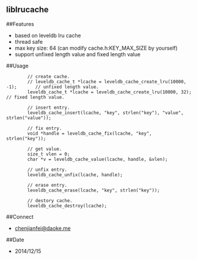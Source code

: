 liblrucache
-----------

##Features
* based on leveldb lru cache
* thread safe
* max key size: 64 (can modify cache.h:KEY_MAX_SIZE by yourself)
* support unfixed length value and fixed length value

##Usage
```
        // create cache.
        // leveldb_cache_t *lcache = leveldb_cache_create_lru(10000, -1);       // unfixed length value.
        leveldb_cache_t *lcache = leveldb_cache_create_lru(10000, 32);          // fixed length value.

        // insert entry.
        leveldb_cache_insert(lcache, "key", strlen("key"), "value", strlen("value"));

        // fix entry.
        void *handle = leveldb_cache_fix(lcache, "key", strlen("key"));

        // get value.
        size_t vlen = 0;
        char *v = leveldb_cache_value(lcache, handle, &vlen);

        // unfix entry.
        leveldb_cache_unfix(lcache, handle);

        // erase entry.
        leveldb_cache_erase(lcache, "key", strlen("key"));

        // destory cache.
        leveldb_cache_destroy(lcache);
```

##Connect
* chenjianfei@daoke.me

##Date
* 2014/12/15
